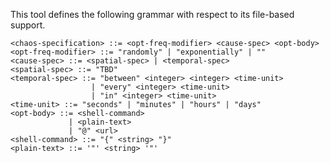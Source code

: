 This tool defines the following grammar with respect to its file-based support.

    <chaos-specification> ::= <opt-freq-modifier> <cause-spec> <opt-body>
    <opt-freq-modifier> ::= "randomly" | "exponentially" | ""
    <cause-spec> ::= <spatial-spec> | <temporal-spec>
    <spatial-spec> ::= "TBD"
    <temporal-spec> ::= "between" <integer> <integer> <time-unit> 
                      | "every" <integer> <time-unit> 
                      | "in" <integer> <time-unit>
    <time-unit> ::= "seconds" | "minutes" | "hours" | "days"
    <opt-body> ::= <shell-command>
                 | <plain-text>
                 | "@" <url>
    <shell-command> ::= "{" <string> "}"
    <plain-text> ::= '"' <string> '"'
